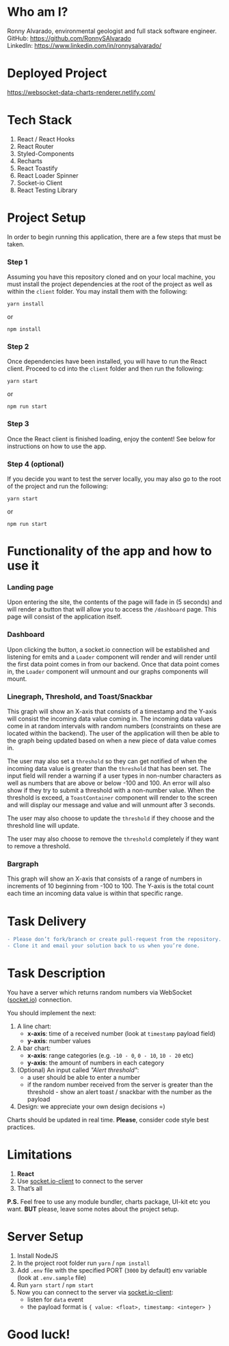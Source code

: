 # Who am I?

Ronny Alvarado, environmental geologist and full stack software engineer.  
GitHub: https://github.com/RonnySAlvarado  
LinkedIn: https://www.linkedin.com/in/ronnysalvarado/

# Deployed Project

https://websocket-data-charts-renderer.netlify.com/

# Tech Stack

1. React / React Hooks
2. React Router
3. Styled-Components
4. Recharts
5. React Toastify
6. React Loader Spinner
7. Socket-io Client
8. React Testing Library

# Project Setup

In order to begin running this application, there are a few steps that must be taken.

### Step 1

Assuming you have this repository cloned and on your local machine, you must install the project dependencies at the root of the project as well as within the `client` folder. You may install them with the following:

```
yarn install
```

or

```
npm install
```

### Step 2

Once dependencies have been installed, you will have to run the React client. Proceed to cd into the `client` folder and then run the following:

```
yarn start
```

or

```
npm run start
```

### Step 3

Once the React client is finished loading, enjoy the content! See below for instructions on how to use the app.

### Step 4 (optional)

If you decide you want to test the server locally, you may also go to the root of the project and run the following:

```
yarn start
```

or

```
npm run start
```

# Functionality of the app and how to use it

### Landing page

Upon entering the site, the contents of the page will fade in (5 seconds) and will render a button that will allow you to access the `/dashboard` page. This page will consist of the application itself.

### Dashboard

Upon clicking the button, a socket.io connection will be established and listening for emits and a `Loader` component will render and will render until the first data point comes in from our backend. Once that data point comes in, the `Loader` component will unmount and our graphs components will mount.

### Linegraph, Threshold, and Toast/Snackbar

This graph will show an X-axis that consists of a timestamp and the Y-axis will consist the incoming data value coming in. The incoming data values come in at random intervals with random numbers (constraints on these are located within the backend). The user of the application will then be able to the graph being updated based on when a new piece of data value comes in.

The user may also set a `threshold` so they can get notified of when the incoming data value is greater than the `threshold` that has been set. The input field will render a warning if a user types in non-number characters as well as numbers that are above or below -100 and 100. An error will also show if they try to submit a threshold with a non-number value. When the threshold is exceed, a `ToastContainer` component will render to the screen and will display our message and value and will unmount after 3 seconds.

The user may also choose to update the `threshold` if they choose and the threshold line will update.

The user may also choose to remove the `threshold` completely if they want to remove a threshold.

### Bargraph

This graph will show an X-axis that consists of a range of numbers in increments of 10 beginning from -100 to 100. The Y-axis is the total count each time an incoming data value is within that specific range.

# Task Delivery

```diff
- Please don’t fork/branch or create pull-request from the repository.
- Clone it and email your solution back to us when you’re done.
```

# Task Description

You have a server which returns random numbers via WebSocket ([socket.io](https://socket.io)) connection.

You should implement the next:

1. A line chart:
   - **x-axis**: time of a received number (look at `timestamp` payload field)
   - **y-axis**: number values
2. A bar chart:
   - **x-axis**: range categories (e.g. `-10 - 0`, `0 - 10`, `10 - 20` etc)
   - **y-axis**: the amount of numbers in each category
3. (Optional) An input called _"Alert threshold"_:
   - a user should be able to enter a number
   - if the random number received from the server is greater than the threshold - show an alert toast / snackbar with the number as the payload
4. Design: we appreciate your own design decisions =)

Charts should be updated in real time. **Please**, consider code style best practices.

# Limitations

1. **React**
2. Use [socket.io-client](https://socket.io/docs/client-api) to connect to the server
3. That’s all

**P.S.** Feel free to use any module bundler, charts package, UI-kit etc you want. **BUT** please, leave some notes about the project setup.

# Server Setup

1. Install NodeJS
2. In the project root folder run `yarn` / `npm install`
3. Add `.env` file with the specified PORT (`3000` by default) env variable (look at `.env.sample` file)
4. Run `yarn start` / `npm start`
5. Now you can connect to the server via [socket.io-client](https://socket.io/docs/client-api):
   - listen for `data` event
   - the payload format is `{ value: <float>, timestamp: <integer> }`

# Good luck!
